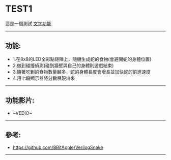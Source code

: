 # TEST1
這是一個測試
[文字功能](/#功能)
- - -

## 功能:
* 1.在8x8的LED全彩點矩陣上，隨機生成蛇的食物(會避開蛇的身體位置)
* 2.做到碰撞偵測(碰到牆壁與自己的身體則遊戲結束)
* 3.隨著吃到的食物數量越多，蛇的身體長度會增長並加快蛇的前進速度
* 4.用七段顯示器將分數展現出來
- - -

## 功能影片:
* ~VEDIO~
- - -

## 參考:
* https://github.com/8BitApple/VerilogSnake
- - -
